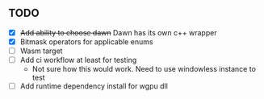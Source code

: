## TODO

- [x] ~~Add ability to choose dawn~~ Dawn has its own c++ wrapper
- [x] Bitmask operators for applicable enums
- [ ] Wasm target
- [ ] Add ci workflow at least for testing
  - Not sure how this would work. Need to use windowless instance to test
- [ ] Add runtime dependency install for wgpu dll
